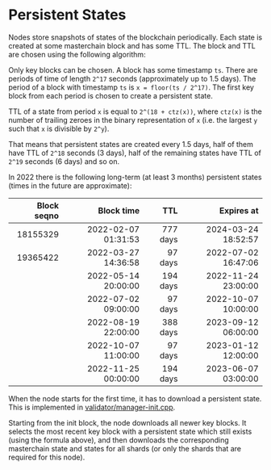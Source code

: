 # Persistent States
Nodes store snapshots of states of the blockchain periodically. Each state is created at some masterchain block and has some TTL. The block and TTL are chosen using the following algorithm:

Only key blocks can be chosen. A block has some timestamp `ts`. There are periods of time of length `2^17` seconds (approximately up to 1.5 days). The period of a block with timestamp `ts` is `x = floor(ts / 2^17)`. The first key block from each period is chosen to create a persistent state.

TTL of a state from period `x` is equal to `2^(18 + ctz(x))`, where `ctz(x)` is the number of trailing zeroes in the binary representation of `x` (i.e. the largest `y` such that `x` is divisible by `2^y`).

That means that persistent states are created every 1.5 days, half of them have TTL of `2^18` seconds (3 days), half of the remaining states have TTL of `2^19` seconds (6 days) and so on.

In 2022 there is the following long-term (at least 3 months) persistent states (times in the future are approximate):

| Block seqno | Block time | TTL | Expires at |
|--:|--:|--:|--:|
| 18155329 | 2022-02-07 01:31:53 | 777 days | 2024-03-24 18:52:57 |
| 19365422 | 2022-03-27 14:36:58 |  97 days | 2022-07-02 16:47:06 |
| | 2022-05-14 20:00:00 | 194 days | 2022-11-24 23:00:00 |
| | 2022-07-02 09:00:00 |  97 days | 2022-10-07 10:00:00 |
| | 2022-08-19 22:00:00 | 388 days | 2023-09-12 06:00:00 |
| | 2022-10-07 11:00:00 |  97 days | 2023-01-12 12:00:00 |
| | 2022-11-25 00:00:00 | 194 days | 2023-06-07 03:00:00 |

When the node starts for the first time, it has to download a persistent state. This is implemented in [validator/manager-init.cpp](https://github.com/ton-blockchain/ton/blob/master/validator/manager-init.cpp).

Starting from the init block, the node downloads all newer key blocks. It selects the most recent key block with a persistent state which still exists (using the formula above), and then downloads the corresponding masterchain state and states for all shards (or only the shards that are required for this node).
